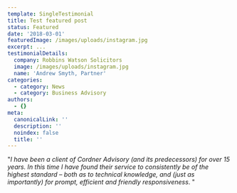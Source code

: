 ```yaml
---
template: SingleTestimonial
title: Test featured post
status: Featured
date: '2018-03-01'
featuredImage: /images/uploads/instagram.jpg
excerpt: ...
testimonialDetails:
  company: Robbins Watson Solicitors
  image: /images/uploads/instagram.jpg
  name: 'Andrew Smyth, Partner'
categories:
  - category: News
  - category: Business Advisory
authors:
  - {}
meta:
  canonicalLink: ''
  description: ''
  noindex: false
  title: ''
---
```

"_I have been a client of Cordner Advisory (and its predecessors) for over 15 years. In this time I have found their service to consistently be of the highest standard – both as to technical knowledge, and (just as importantly) for prompt, efficient and friendly responsiveness_. "

